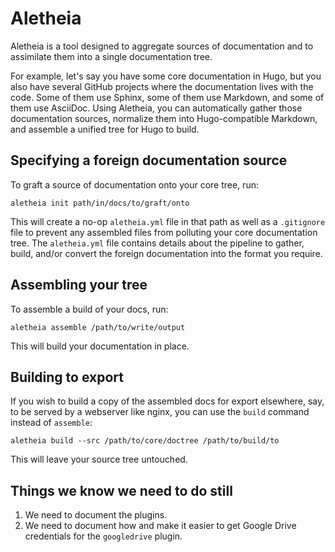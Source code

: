 # Aletheia

Aletheia is a tool designed to aggregate sources of documentation and to assimilate them into a single documentation
tree.

For example, let's say you have some core documentation in Hugo, but you also have several GitHub projects where the 
documentation lives with the code. Some of them use Sphinx, some of them use Markdown, and some of them use AsciiDoc. 
Using Aletheia, you can automatically gather those documentation sources, normalize them into Hugo-compatible Markdown,
and assemble a unified tree for Hugo to build.

## Specifying a foreign documentation source

To graft a source of documentation onto your core tree, run:

```
aletheia init path/in/docs/to/graft/onto
```

This will create a no-op `aletheia.yml` file in that path as well as a `.gitignore` file to prevent any assembled
files from polluting your core documentation tree.  The `aletheia.yml` file contains details about the pipeline to 
gather, build, and/or convert the foreign documentation into the format you require.

## Assembling your tree

To assemble a build of your docs, run:

```
aletheia assemble /path/to/write/output
```

This will build your documentation in place.

## Building to export

If you wish to build a copy of the assembled docs for export elsewhere, say, to be served by a webserver like nginx,
you can use the `build` command instead of `assemble`:

```
aletheia build --src /path/to/core/doctree /path/to/build/to
```

This will leave your source tree untouched.

## Things we know we need to do still

1. We need to document the plugins.
2. We need to document how and make it easier to get Google Drive credentials for the `googledrive` plugin.
